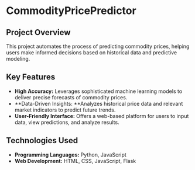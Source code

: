 # CommodityPricePredictor

## Project Overview
This project automates the process of predicting commodity prices, helping users make informed decisions based on historical data and predictive modeling.

## Key Features
- **High Accuracy:** Leverages sophisticated machine learning models to deliver precise forecasts of commodity prices.
- **Data-Driven Insights: **Analyzes historical price data and relevant market indicators to predict future trends.
- **User-Friendly Interface:** Offers a web-based platform for users to input data, view predictions, and analyze results.

## Technologies Used
- **Programming Languages:** Python, JavaScript
- **Web Development:** HTML, CSS, JavaScript, Flask
